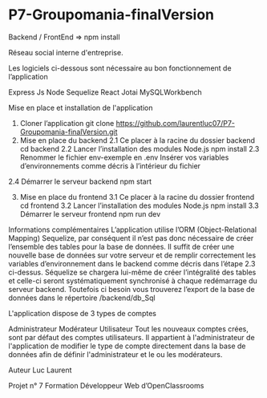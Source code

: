 # P7-Groupomania-finalVersion

Backend / FrontEnd => npm install

Réseau social interne d'entreprise.

Les logiciels ci-dessous sont nécessaire au bon fonctionnement de l’application

Express Js
Node
Sequelize
React
Jotai
MySQLWorkbench

Mise en place et installation de l'application
1. Cloner l’application
 git clone https://github.com/laurentluc07/P7-Groupomania-finalVersion.git
2. Mise en place du backend
2.1 Ce placer à la racine du dossier backend
cd backend
2.2 Lancer l’installation des modules Node.js
npm install
2.3 Renommer le fichier env-exemple en .env
Insérer vos variables d’environnements comme décris à l’intérieur du fichier

2.4 Démarrer le serveur backend
npm start

3. Mise en place du frontend
3.1 Ce placer à la racine du dossier frontend
cd frontend
3.2 Lancer l’installation des modules Node.js
npm install
3.3 Démarrer le serveur frontend
npm run dev

Informations complémentaires
L’application utilise l’ORM (Object-Relational Mapping) Sequelize, par conséquent il n’est pas donc nécessaire de créer l’ensemble des tables pour la base de données. Il suffit de créer une nouvelle base de données sur votre serveur et de remplir correctement les variables d’environnement dans le backend comme décris dans l’étape 2.3 ci-dessus. Séquelize se chargera lui-même de créer l’intégralité des tables et celle-ci seront systématiquement synchronisé à chaque redémarrage du serveur backend. Toutefois ci besoin vous trouverez l’export de la base de données dans le répertoire /backend/db_Sql

L'application dispose de 3 types de comptes

Administrateur
Modérateur
Utilisateur
Tout les nouveaux comptes crées, sont par défaut des comptes utilisateurs. Il appartient à l'administrateur de l'application de modifier le type de compte directement dans la base de données afin de définir l'administrateur et le ou les modérateurs.

Auteur
Luc Laurent

Projet n° 7
Formation Développeur Web d’OpenClassrooms
